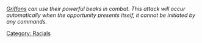 *[Griffons](Griffons "wikilink") can use their powerful beaks in combat.
This attack will occur automatically when the opportunity presents
itself, it cannot be initiated by any commands.*

[Category: Racials](Category:_Racials "wikilink")
